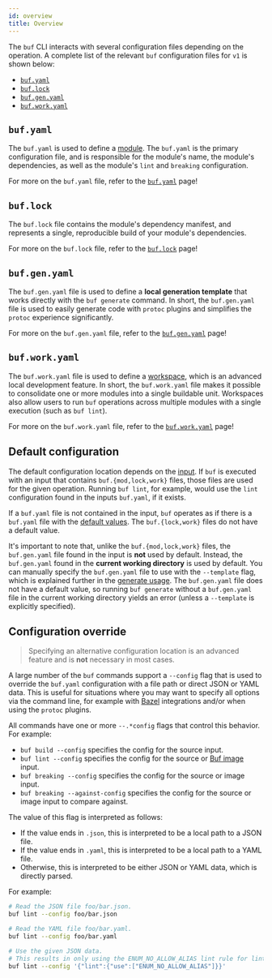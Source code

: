 ```yaml
---
id: overview
title: Overview
---
```


The `buf` CLI interacts with several configuration files depending on the operation. A complete list of
the relevant `buf` configuration files for `v1` is shown below:

  * [`buf.yaml`](v1/buf-yaml.md)
  * [`buf.lock`](v1/buf-lock.md)
  * [`buf.gen.yaml`](v1/buf-gen-yaml.md)
  * [`buf.work.yaml`](v1/buf-work-yaml.md)

## `buf.yaml`

The `buf.yaml` is used to define a [module](../bsr/overview.md#modules). The `buf.yaml` is the primary configuration file,
and is responsible for the module's name, the module's dependencies, as well as the module's `lint` and `breaking`
configuration.

For more on the `buf.yaml` file, refer to the [`buf.yaml`](v1/buf-yaml.md) page!

## `buf.lock`

The `buf.lock` file contains the module's dependency manifest, and represents a single, reproducible build
of your module's dependencies.

For more on the `buf.lock` file, refer to the [`buf.lock`](v1/buf-lock.md) page!

## `buf.gen.yaml`

The `buf.gen.yaml` file is used to define a **local generation template** that works directly with the `buf generate`
command. In short, the `buf.gen.yaml` file is used to easily generate code with `protoc` plugins and simplifies
the `protoc` experience significantly.

For more on the `buf.gen.yaml` file, refer to the [`buf.gen.yaml`](v1/buf-gen-yaml.md) page!

## `buf.work.yaml`

The `buf.work.yaml` file is used to define a [workspace](../reference/workspaces.md), which is an advanced local development feature. In
short, the `buf.work.yaml` file makes it possible to consolidate one or more modules into a single buildable unit.
Workspaces also allow users to run `buf` operations across multiple modules with a single execution
(such as `buf lint`).

For more on the `buf.work.yaml` file, refer to the [`buf.work.yaml`](v1/buf-work-yaml.md) page!

## Default configuration

The default configuration location depends on the [input](../reference/inputs.md). If `buf` is executed with an input that
contains `buf.{mod,lock,work}` files, those files are used for the given operation. Running `buf
lint`, for example, would use the `lint` configuration found in the inputs `buf.yaml`, if it
exists.

If a `buf.yaml` file is not contained in the input, `buf` operates as if there is a `buf.yaml` file with the
[default values](v1/buf-yaml.md#default-values). The `buf.{lock,work}` files do not have a default value.

It's important to note that, unlike the `buf.{mod,lock,work}` files, the `buf.gen.yaml` file found in the input is
**not** used by default. Instead, the `buf.gen.yaml` found in the **current working directory** is used by default. You can
manually specify the `buf.gen.yaml` file to use with the `--template` flag, which is explained further in the
[generate usage](../generate/usage.md). The `buf.gen.yaml` file does not have a default value, so running `buf generate`
without a `buf.gen.yaml` file in the current working directory yields an error (unless a `--template` is explicitly specified).

## Configuration override

> Specifying an alternative configuration location is an advanced feature and is **not** necessary in most cases.

A large number of the `buf` commands support a `--config` flag that is used to override the `buf.yaml` configuration
with a file path or direct JSON or YAML data. This is useful for situations where you may want to specify all options
via the command line, for example with [Bazel](https://bazel.build) integrations and/or when using the `protoc` plugins.

All commands have one or more `--.*config` flags that control this behavior. For example:

  * `buf build --config` specifies the config for the source input.
  * `buf lint --config` specifies the config for the source or [Buf image](/reference/images) input.
  * `buf breaking --config` specifies the config for the source or image input.
  * `buf breaking --against-config` specifies the config for the source or image input to compare against.

The value of this flag is interpreted as follows:

  * If the value ends in `.json`, this is interpreted to be a local path to a JSON file.
  * If the value ends in `.yaml`, this is interpreted to be a local path to a YAML file.
  * Otherwise, this is interpreted to be either JSON or YAML data, which is directly parsed.

For example:

```sh
# Read the JSON file foo/bar.json.
buf lint --config foo/bar.json

# Read the YAML file foo/bar.yaml.
buf lint --config foo/bar.yaml

# Use the given JSON data.
# This results in only using the ENUM_NO_ALLOW_ALIAS lint rule for linting.
buf lint --config '{"lint":{"use":["ENUM_NO_ALLOW_ALIAS"]}}'
```

